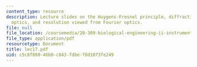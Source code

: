 ```yaml
---
content_type: resource
description: Lecture slides on the Huygens-Fresnel principle, diffraction, Fourier
  optics, and resolution viewed from Fourier optics.
file: null
file_location: /coursemedia/20-309-biological-engineering-ii-instrumentation-and-measurement-fall-2006/c5c8f88046b0c843fdbef8d1073fe249_lec17.pdf
file_type: application/pdf
resourcetype: Document
title: lec17.pdf
uid: c5c8f880-46b0-c843-fdbe-f8d1073fe249
---
```

